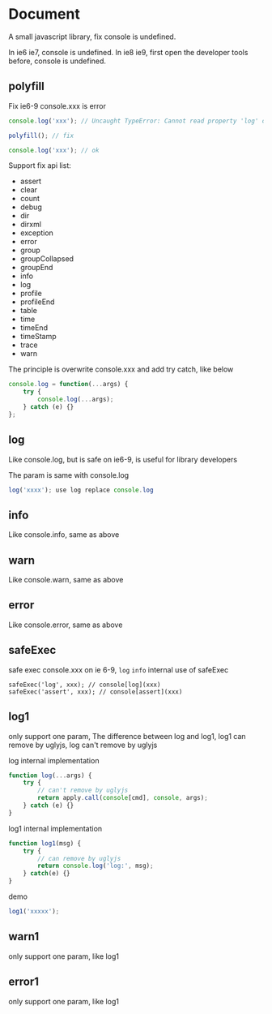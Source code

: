# Document

A small javascript library, fix console is undefined.

In ie6 ie7, console is undefined. In ie8 ie9, first open the developer tools before, console is undefined.

## polyfill
Fix ie6-9 console.xxx is error

```js
console.log('xxx'); // Uncaught TypeError: Cannot read property 'log' of null

polyfill(); // fix

console.log('xxx'); // ok
```

Support fix api list:

- assert
- clear
- count
- debug
- dir
- dirxml
- exception
- error
- group
- groupCollapsed
- groupEnd
- info
- log
- profile
- profileEnd
- table
- time
- timeEnd
- timeStamp
- trace
- warn

The principle is overwrite console.xxx and add try catch, like below

```js
console.log = function(...args) {
    try {
        console.log(...args);
    } catch (e) {}
};
```

## log
Like console.log, but is safe on ie6-9, is useful for library developers

The param is same with console.log

```js
log('xxxx'); use log replace console.log
```

## info
Like console.info, same as above

## warn
Like console.warn, same as above

## error
Like console.error, same as above

## safeExec
safe exec console.xxx on ie 6-9, `log` `info` internal use of safeExec

```
safeExec('log', xxx); // console[log](xxx)
safeExec('assert', xxx); // console[assert](xxx)
```

## log1
only support one param, The difference between log and log1, log1 can remove by uglyjs, log can't remove by uglyjs

log internal implementation

```js
function log(...args) {
    try {
        // can't remove by uglyjs
        return apply.call(console[cmd], console, args);
    } catch (e) {}
}
```

log1 internal implementation

```js
function log1(msg) {
    try {
        // can remove by uglyjs
        return console.log('log:', msg);
    } catch(e) {}
}
```

demo

```js
log1('xxxxx');
```

## warn1
only support one param, like log1

## error1
only support one param, like log1
